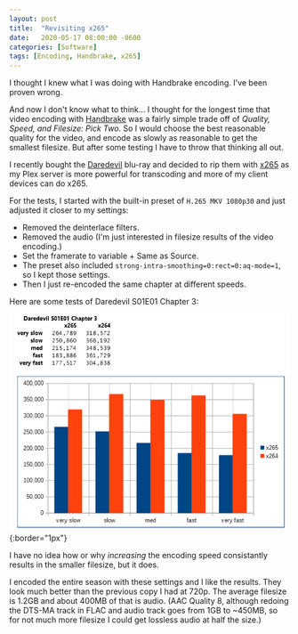 ```yaml
---
layout: post
title:  "Revisiting x265"
date:   2020-05-17 08:00:00 -0600
categories: [Software]
tags: [Encoding, Handbrake, x265]
---
```


I thought I knew what I was doing with Handbrake encoding. I've been proven wrong.

And now I don't know what to think... I thought for the longest time that video encoding with [Handbrake](https://handbrake.fr) was a fairly simple trade off of *Quality, Speed, and Filesize: Pick Two*. So I would choose the best reasonable quality for the video, and encode as slowly as reasonable to get the smallest filesize. But after some testing I have to throw that thinking all out.

I recently bought the [Daredevil](https://www.imdb.com/title/tt3322312/) blu-ray and decided to rip them with [x265](https://infogalactic.com/info/High_Efficiency_Video_Coding) as my Plex server is more powerful for transcoding and more of my client devices can do x265.

For the tests, I started with the built-in preset of `H.265 MKV 1080p30` and just adjusted it closer to my settings:

* Removed the deinterlace filters.
* Removed the audio (I'm just interested in filesize results of the video encoding.)
* Set the framerate to variable + Same as Source.
* The preset also included `strong-intra-smoothing=0:rect=0:aq-mode=1`, so I kept those settings.
* Then I just re-encoded the same chapter at different speeds.

Here are some tests of Daredevil S01E01 Chapter 3:

![x265 testing results](/assets/2020/05/revisiting-x265.png){:border="1px"}

I have no idea how or why *increasing* the encoding speed consistantly results in the smaller filesize, but it does.

I encoded the entire season with these settings and I like the results. They look much better than the previous copy I had at 720p. The average filesize is 1.2GB and about 400MB of that is audio. (AAC Quality 8, although redoing the DTS-MA track in FLAC and audio track goes from 1GB to ~450MB, so for not much more filesize I could get lossless audio at half the size.)
